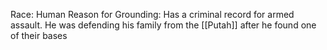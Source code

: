 Race: Human
Reason for Grounding: Has a criminal record for armed assault. He was defending his family from the [[Putah]] after he found one of their bases

